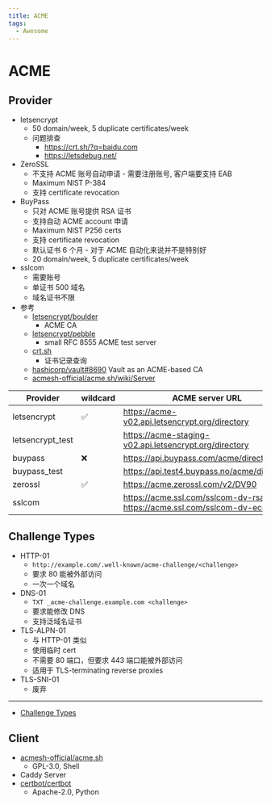 ```yaml
---
title: ACME
tags:
  - Awesome
---
```


# ACME

## Provider

- letsencrypt
  - 50 domain/week, 5 duplicate certificates/week
  - 问题排查
    - https://crt.sh/?q=baidu.com
    - https://letsdebug.net/
- ZeroSSL
  - 不支持 ACME 账号自动申请 - 需要注册账号, 客户端要支持 EAB
  - Maximum NIST P-384
  - 支持 certificate revocation
- BuyPass
  - 只对 ACME 账号提供 RSA 证书
  - 支持自动 ACME account 申请
  - Maximum NIST P256 certs
  - 支持 certificate revocation
  - 默认证书 6 个月 - 对于 ACME 自动化来说并不是特别好
  - 20 domain/week, 5 duplicate certificates/week
- sslcom
  - 需要账号
  - 单证书 500 域名
  - 域名证书不限
- 参考
  - [letsencrypt/boulder](https://github.com/letsencrypt/boulder)
    - ACME CA
  - [letsencrypt/pebble](https://github.com/letsencrypt/pebble)
    - small RFC 8555 ACME test server
  - [crt.sh](https://crt.sh/)
    - 证书记录查询
  - [hashicorp/vault#8690](https://github.com/hashicorp/vault/issues/8690)
    Vault as an ACME-based CA
  - [acmesh-official/acme.sh/wiki/Server](https://github.com/acmesh-official/acme.sh/wiki/Server)

| Provider         | wildcard | ACME server URL                                                        | Doc                                       |
| ---------------- | -------- | ---------------------------------------------------------------------- | ----------------------------------------- |
| letsencrypt      | ✅       | https://acme-v02.api.letsencrypt.org/directory                         | https://letsencrypt.org/docs/rate-limits/ |
| letsencrypt_test |          | https://acme-staging-v02.api.letsencrypt.org/directory                 |
| buypass          | ❌       | https://api.buypass.com/acme/directory                                 |
| buypass_test     |          | https://api.test4.buypass.no/acme/directory                            |
| zerossl          | ✅       | https://acme.zerossl.com/v2/DV90                                       | https://zerossl.com/documentation/acme/   |
| sslcom           |          | https://acme.ssl.com/sslcom-dv-rsa, https://acme.ssl.com/sslcom-dv-ecc |

## Challenge Types

- HTTP-01
  - `http://example.com/.well-known/acme-challenge/<challenge>`
  - 要求 80 能被外部访问
  - 一次一个域名
- DNS-01
  - `TXT _acme-challenge.example.com <challenge>`
  - 要求能修改 DNS
  - 支持泛域名证书
- TLS-ALPN-01
  - 与 HTTP-01 类似
  - 使用临时 cert
  - 不需要 80 端口，但要求 443 端口能被外部访问
  - 适用于 TLS-terminating reverse proxies
- TLS-SNI-01
  - 废弃

---

- [Challenge Types](https://letsencrypt.org/docs/challenge-types/)

## Client

- [acmesh-official/acme.sh](https://github.com/acmesh-official/acme.sh)
  - GPL-3.0, Shell
- Caddy Server
- [certbot/certbot](https://github.com/certbot/certbot)
  - Apache-2.0, Python
